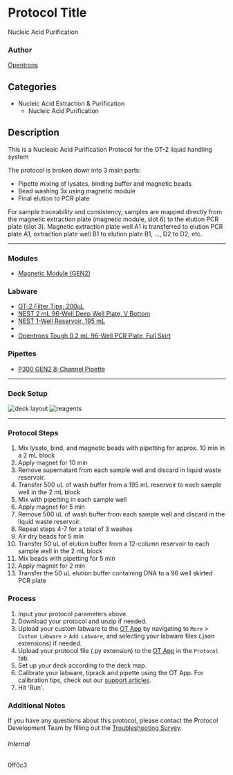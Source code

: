 # Protocol Title 
Nucleic Acid Purification

### Author
[Opentrons](https://opentrons.com/)

## Categories
* Nucleic Acid Extraction & Purification
	* Nucleic Acid Purification

## Description
This is a Nucleaic Acid Purification Protocol for the OT-2 liquid handling system

The protocol is broken down into 3 main parts:
* Pipette mixing of lysates, binding buffer and magnetic beads
* Bead washing 3x using magnetic module
* Final elution to PCR plate

For sample traceability and consistency, samples are mapped directly from the magnetic extraction plate (magnetic module, slot 6) to the elution PCR plate (slot 3). Magnetic extraction plate well A1 is transferred to elution PCR plate A1, extraction plate well B1 to elution plate B1, ..., D2 to D2, etc.

---

### Modules
* [Magnetic Module (GEN2)](https://shop.opentrons.com/collections/hardware-modules/products/magdeck)

### Labware
* [OT-2 Filter Tips, 200µL](https://shop.opentrons.com/opentrons-200ul-filter-tips/)
* [NEST 2 mL 96-Well Deep Well Plate, V Bottom](https://shop.opentrons.com/nest-2-ml-96-well-deep-well-plate-v-bottom/)
* [NEST 1-Well Reservoir, 195 mL](https://shop.opentrons.com/nest-1-well-reservoirs-195-ml/)
* 
* [Opentrons Tough 0.2 mL 96-Well PCR Plate, Full Skirt](https://shop.opentrons.com/tough-0.2-ml-96-well-pcr-plate-full-skirt/)


### Pipettes
* [P300 GEN2 8-Channel Pipette](https://shop.opentrons.com/8-channel-electronic-pipette/)

---

### Deck Setup
![deck layout](https://opentrons-protocol-library-website.s3.amazonaws.com/custom-README-images/0ff0c3/deck.png)
![reagents](https://opentrons-protocol-library-website.s3.amazonaws.com/custom-README-images/0ff0c3/liquids.png)


---

### Protocol Steps
1. Mix lysate, bind, and magnetic beads with pipetting for approx. 10 min in a 2 mL block
2. Apply magnet for 10 min 
3. Remove supernatant from each sample well and discard in liquid waste reservoir. 
4. Transfer 500 uL of wash buffer from a 195 mL reservoir to each sample well in the 2 mL block
5. Mix with pipetting in each sample well
6. Apply magnet for 5 min
7. Remove 500 uL of wash buffer from each sample well and discard in the liquid waste reservoir.
8. Repeat steps 4-7 for a total of 3 washes
9. Air dry beads for 5 min
10. Transfer 50 uL of elution buffer from a 12-column reservoir to each sample well in the 2 mL block 
11. Mix beads with pipetting for 5 min
12. Apply magnet for 2 min
13. Transfer the 50 uL elution buffer containing DNA to a 96 well skirted PCR plate

### Process
1. Input your protocol parameters above.
2. Download your protocol and unzip if needed.
3. Upload your custom labware to the [OT App](https://opentrons.com/ot-app) by navigating to `More` > `Custom Labware` > `Add Labware`, and selecting your labware files (.json extensions) if needed.
4. Upload your protocol file (.py extension) to the [OT App](https://opentrons.com/ot-app) in the `Protocol` tab.
5. Set up your deck according to the deck map.
6. Calibrate your labware, tiprack and pipette using the OT App. For calibration tips, check out our [support articles](https://support.opentrons.com/en/collections/1559720-guide-for-getting-started-with-the-ot-2).
7. Hit 'Run'.

### Additional Notes
If you have any questions about this protocol, please contact the Protocol Development Team by filling out the [Troubleshooting Survey](https://protocol-troubleshooting.paperform.co/).

###### Internal
0ff0c3
